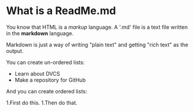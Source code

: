 # What is a ReadMe.md

You know that HTML is a *markup* language. A '.md' file is a text file written in the **markdown** language.

Markdown is just a way of writing "plain text" and getting  "rich text" as the output.

You can create un-ordered lists:

- Learn about DVCS
- Make a repository for GitHub

And you can create ordered lists:

1.First do this.
1.Then do that.
